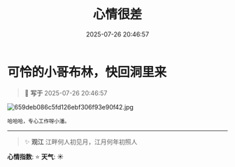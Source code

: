 ﻿---
title: 心情很差
date: 2025-07-26 20:46:57
tags:
  - 生活
categories:
  - 生活随笔
cover: http://img.upoorcake.cn/upoorcake/202507262049863.jpg
description:
---

# 可怜的小哥布林，快回洞里来

> 📅 **写于** 2025-07-26 20:46:57

![659deb086c5fd126ebf306f93e90f42.jpg](http://img.upoorcake.cn/upoorcake/202507262104379.jpg)

	哈哈哈，专心工作呀小潘。
---

> ✨ **观江**
> 江畔何人初见月，江月何年初照人

**心情指数**: ⭐
**天气**: ☀️

